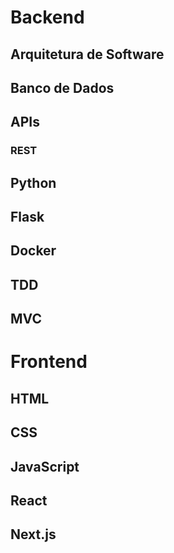 # Backend
## Arquitetura de Software
## Banco de Dados
## APIs
### REST
## Python
## Flask
## Docker
## TDD
## MVC

# Frontend
## HTML
## CSS
## JavaScript
## React
## Next.js
